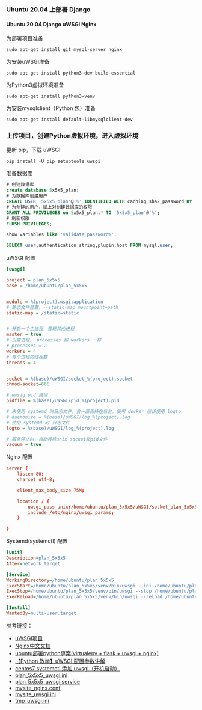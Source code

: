 ### Ubuntu 20.04 上部署 Django

#### Ubuntu 20.04 Django uWSGI Nginx

为部署项目准备
```shell
sudo apt-get install git mysql-server nginx
```
为安装uWSGI准备
```shell
sudo apt-get install python3-dev build-essential
```
为Python3虚拟环境准备
```shell
sudo apt-get install python3-venv
```
为安装mysqlclient（Python 包）准备
```shell
sudo apt-get install default-libmysqlclient-dev
```

### 上传项目，创建Python虚拟环境，进入虚拟环境

更新 pip，下载 uWSGI
```shell
pip install -U pip setuptools uwsgi
```

准备数据库
```sql
# 创建数据库
create database 5x5x5_plan;
# 为数据库创建用户
CREATE USER '5x5x5_plan'@'%' IDENTIFIED WITH caching_sha2_password BY '12345678';
# 为创建的用户，赋上对创建数据库的权限
GRANT ALL PRIVILEGES on 5x5x5_plan.* TO '5x5x5_plan'@'%';
# 刷新权限
FLUSH PRIVILEGES;

show variables like 'validate_password%';

SELECT user,authentication_string,plugin,host FROM mysql.user;

```

uWSGI 配置
```ini
[uwsgi]

project = plan_5x5x5
base = /home/ubuntu/plan_5x5x5


module = %(project).wsgi:application
# 静态文件挂载，--static-map mountpoint=path
static-map = /static=static


# 开启一个主进程，管理其他进程
master = true
# 设置进程， processes 和 workers 一样
# processes = 2
workers = 4
# 每个进程的线程数
threads = 4


socket = %(base)/uWSGI/socket_%(project).socket
chmod-socket=666

# uwsig pid 路径
pidfile = %(base)/uWSGI/pid_%(project).pid

# 未使用 systemd 时日志文件，会一直保持在后台，使用 docker 应该使用 logto
# daemonize = %(base)/uWSGI/log_%(project).log
# 使用 systemd 时 日志文件
logto = %(base)/uWSGI/log_%(project).log

# 服务停止时，自动移除unix socket和pid文件
vacuum = true

```

Nginx 配置
```conf
server {
    listen 80;
    charset utf-8;

    client_max_body_size 75M;

    location / {
        uwsgi_pass unix:/home/ubuntu/plan_5x5x5/uWSGI/socket_plan_5x5x5.socket;
        include /etc/nginx/uwsgi_params;
    }

}
```

Systemd(systemctl) 配置
```ini
[Unit]
Description=plan_5x5x5
After=network.target

[Service]
WorkingDirectory=/home/ubuntu/plan_5x5x5
ExecStart=/home/ubuntu/plan_5x5x5/venv/bin/uwsgi --ini /home/ubuntu/plan_5x5x5/plan_5x5x5_uwsgi.ini
ExecStop=/home/ubuntu/plan_5x5x5/venv/bin/uwsgi --stop /home/ubuntu/plan_5x5x5/uWSGI/pid_plan_5x5x5.pid
ExecReload=/home/ubuntu/plan_5x5x5/venv/bin/uwsgi --reload /home/ubuntu/plan_5x5x5/uWSGI/pid_plan_5x5x5.pid

[Install]
WantedBy=multi-user.target

```

参考链接：
- [uWSGI项目](https://uwsgi-docs-zh.readthedocs.io/zh_CN/latest/index.html)
- [Nginx中文文档](https://www.nginx.cn/doc/)
- [ubuntu部署python專案(virtualenv + flask + uwsgi + nginx)](https://www.itread01.com/content/1546097282.html)
- [【Python 教学】uWSGI 配置参数讲解](https://www.maxlist.xyz/2020/06/20/flask-uwsgi/)
- [centos7 systemctl 添加 uwsgi（开机启动）](http://www.xieboke.net/article/383/)
- [plan_5x5x5_uwsgi.ini](Django_uWSGI_Nginx_files/plan_5x5x5_uwsgi.ini)
- [plan_5x5x5_uwsgi.service](Django_uWSGI_Nginx_files/plan_5x5x5_uwsgi.service)
- [mysite_nginx.conf](Django_uWSGI_Nginx_files/mysite_nginx.conf)
- [mysite_uwsgi.ini](Django_uWSGI_Nginx_files/mysite_uwsgi.ini)
- [tmp_uwsgi.ini](Django_uWSGI_Nginx_files/tmp_uwsgi.ini)
